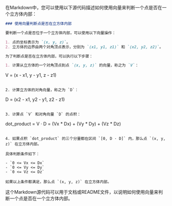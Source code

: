 在Markdown中，您可以使用以下源代码描述如何使用向量来判断一个点是否在一个立方体内部：

```markdown
### 使用向量判断点是否在立方体内部

要判断一个点是否位于一个立方体内部，可以使用以下向量操作：

1. 点的坐标表示为 `(x, y, z)`。
2. 立方体的边界由两个对角顶点表示，分别为 `(x1, y1, z1)` 和 `(x2, y2, z2)`。

为了判断点是否在立方体内部，可以执行以下步骤：

1. 计算从立方体的一个对角顶点到点 `(x, y, z)` 的向量，称之为 `V`：
   ```
   V = (x - x1, y - y1, z - z1)
   ```

2. 计算立方体的对角向量，称之为 `D`：
   ```
   D = (x2 - x1, y2 - y1, z2 - z1)
   ```

3. 计算点 `V` 和对角向量 `D` 的点积：
   ```
   dot_product = V · D = (Vx * Dx) + (Vy * Dy) + (Vz * Dz)
   ```

4. 如果点积 `dot_product` 的三个分量都在区间 `[0, D · D]` 内，那么点 `(x, y, z)` 在立方体内部。

具体判断条件如下：

   - `0 <= Vx <= Dx`
   - `0 <= Vy <= Dy`
   - `0 <= Vz <= Dz`

如果以上条件都满足，那么点 `(x, y, z)` 在立方体内部。
```

这个Markdown源代码可以用于文档或README文件，以说明如何使用向量来判断一个点是否在一个立方体内部。

